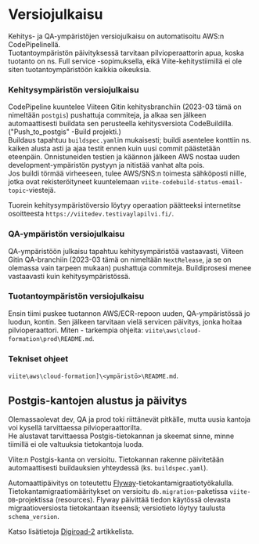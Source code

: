 # Versiojulkaisu

Kehitys- ja QA-ympäristöjen versiojulkaisu on automatisoitu AWS:n CodePipelinellä.   
Tuotantoympäristön päivityksessä tarvitaan pilvioperaattorin apua, koska tuotanto on ns. Full service -sopimuksella, eikä Viite-kehitystiimillä ei ole siten tuotantoympäristöön kaikkia oikeuksia.

### Kehitysympäristön versiojulkaisu ###
CodePipeline kuuntelee Viiteen Gitin kehitysbranchiin (2023-03 tämä on nimeltään `postgis`) pushattuja commiteja, 
ja alkaa sen jälkeen automaattisesti buildata sen perusteella kehitysversiota CodeBuildilla. ("Push_to_postgis" -Build projekti.)    
Buildaus tapahtuu  `buildspec.yaml`in mukaisesti; buildi asentelee konttiin ns. kaiken alusta asti ja ajaa testit ennen kuin uusi commit päästetään eteenpäin. 
Onnistuneiden testien ja käännon jälkeen AWS nostaa uuden development-ympäristön pystyyn ja nitistää vanhat alta pois.   
Jos buildi törmää virheeseen, tulee AWS/SNS:n toimesta sähköposti niille, jotka ovat rekisteröityneet kuuntelemaan `viite-codebuild-status-email-topic`-viestejä.

Tuorein kehitysympäristöversio löytyy operaation päätteeksi internetitse osoitteesta `https://viitedev.testivaylapilvi.fi/`.

### QA-ympäristön versiojulkaisu ###
QA-ympäristöön julkaisu tapahtuu kehitysympäristöä vastaavasti,
Viiteen Gitin QA-branchiin (2023-03 tämä on nimeltään `NextRelease`, ja se on olemassa vain tarpeen mukaan) pushattuja commiteja.
Buildiprosesi menee vastaavasti kuin kehitysympäristössä.

### Tuotantoympäristön versiojulkaisu ###
Ensin tiimi puskee tuotannon AWS/ECR-repoon uuden, QA-ympäristössä jo luodun, kontin.
Sen jälkeen tarvitaan vielä servicen päivitys, jonka hoitaa pilvioperaattori.
Miten - tarkempia ohjeita: `viite\aws\cloud-formation\prod\README.md`.

### Tekniset ohjeet ###
`viite\aws\cloud-formation]\<ympäristö>\README.md`.


## Postgis-kantojen alustus ja päivitys

Olemassaolevat dev, QA ja prod toki riittänevät pitkälle, mutta uusia kantoja voi kysellä tarvittaessa pilvioperaattorilta.   
He alustavat tarvittaessa Postgis-tietokannan ja skeemat sinne, minne tiimillä ei ole valtuuksia tietokantoja luoda.

Viite:n Postgis-kanta on versioitu.
Tietokannan rakenne päivitetään automaattisesti buildauksien yhteydessä (ks. `buildspec.yaml`).

Automaattipäivitys on toteutettu [Flyway](http://flywaydb.org/)-tietokantamigraatiotyökalulla.
Tietokantamigraatiomääritykset on versioitu `db.migration`-paketissa `viite-DB`-projektissa (resources).
Flyway päivittää tiedon käytössä olevasta migraatioversiosta tietokantaan itseensä; versiotieto löytyy taulusta `schema_version`.

Katso lisätietoja [Digiroad-2](README.md) artikkelista.

